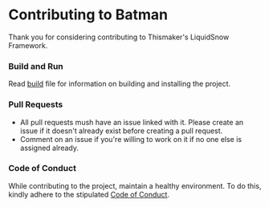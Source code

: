 # Contributing to Batman

Thank you for considering contributing to Thismaker's LiquidSnow Framework.

### Build and Run
Read [build](BUILD.md) file for information on building and installing the project.

### Pull Requests

- All pull requests mush have an issue linked with it. Please create an issue if it doesn't already exist before creating a pull request.
- Comment on an issue if you're willing to work on it if no one else is assigned already.




### Code of Conduct

While contributing to the project, maintain a healthy environment. To do this, kindly adhere to the stipulated [Code of Conduct](CODE_OF_CONDUCT.md).
